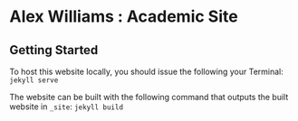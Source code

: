 # Alex Williams : Academic Site

## Getting Started
To host this website locally, you should issue the following your Terminal:
```jekyll serve```

The website can be built with the following command that outputs the built website in `_site`:
```jekyll build```